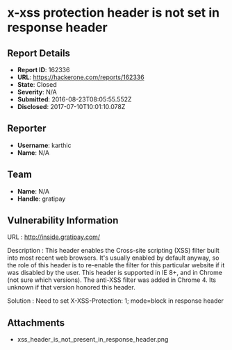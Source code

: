 # x-xss protection header is not set in response header

## Report Details
- **Report ID**: 162336
- **URL**: https://hackerone.com/reports/162336
- **State**: Closed
- **Severity**: N/A
- **Submitted**: 2016-08-23T08:05:55.552Z
- **Disclosed**: 2017-07-10T10:01:10.078Z

## Reporter
- **Username**: karthic
- **Name**: N/A

## Team
- **Name**: N/A
- **Handle**: gratipay

## Vulnerability Information
URL : http://inside.gratipay.com/

Description : 
This header enables the Cross-site scripting (XSS) filter built into most recent web browsers. It's usually enabled by default anyway, so the role of this header is to re-enable the filter for this particular website if it was disabled by the user. This header is supported in IE 8+, and in Chrome (not sure which versions). The anti-XSS filter was added in Chrome 4. Its unknown if that version honored this header.

Solution : Need to set X-XSS-Protection: 1; mode=block in response header

## Attachments
- xss_header_is_not_present_in_response_header.png

